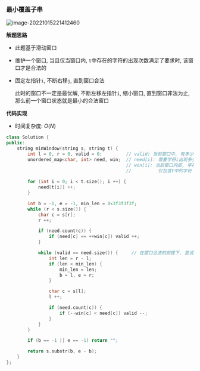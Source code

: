 ### 最小覆盖子串

![image-20221015221412460](http://www.cdn.liver0377.xyz/typora/202210152214511.png)



**解题思路**

- 此题基于滑动窗口

- 维护一个窗口, 当且仅当窗口内, `t`中存在的字符的出现次数满足了要求时, 该窗口才是合法的

- 固定左指针`i`, 不断右移`j`, 直到窗口合法

  此时的窗口不一定是最优解, 不断左移左指针`i`, 缩小窗口, 直到窗口非法为止, 那么前一个窗口状态就是最小的合法窗口

**代码实现**

- 时间复杂度: $O(N)$



```cc
class Solution {
public:
    string minWindow(string s, string t) {
        int l = 0, r = 0, valid = 0;         // valid: 当前窗口中, 有多少个字符已经达到need的要求
        unordered_map<char, int> need, win;  // need[i]: 需要字符i出现多少次
                                             // win[i]: 当前窗口内部, 字符i的出现次数
                                             //          仅包含t中的字符
        
        for (int i = 0; i < t.size(); i ++) {
            need[t[i]] ++;
        }

        int b = -1, e = -1, min_len = 0x3f3f3f3f;
        while (r < s.size()) {
            char c = s[r];
            r ++;

            if (need.count(c)) {
                if (need[c] == ++win[c]) valid ++;
            }

            while (valid == need.size()) {     // 在窗口合法的前提下, 尝试得到最小解
                int len = r - l;
                if (len < min_len) {
                    min_len = len;
                    b = l, e = r;
                }

                char c = s[l];
                l ++;

                if (need.count(c)) {
                    if (--win[c] < need[c]) valid --;
                }
            }
        }

        if (b == -1 || e == -1) return "";

        return s.substr(b, e - b);
    }
};
```

